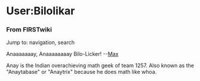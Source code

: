 # User:Bilolikar

### From FIRSTwiki

Jump to: navigation, search

Anaaaaaaay, Anaaaaaaaay Bilo-Licker! --[Max](/index.php/User:Max "User:Max" )

Anay is the Indian overachieving math geek of team 1257. Also known as the
"Anaytabase" or "Anaytrix" because he does math like whoa.

